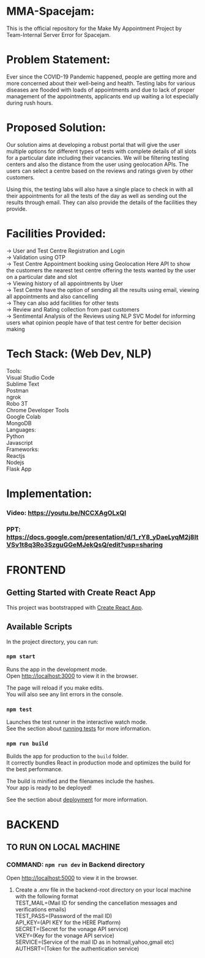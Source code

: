 # MMA-Spacejam:

 This is the official repository for the Make My Appointment Project by Team-Internal Server Error for Spacejam.
 
# Problem Statement:

Ever since the COVID-19 Pandemic happened, people are getting more and more concerned about their well-being and health. 
Testing labs for various diseases are flooded with loads of appointments and due to lack of proper management of the appointments, applicants end up waiting a lot especially during rush hours.

# Proposed Solution:

Our solution aims at developing a robust portal that will give the user multiple options for different types of tests with complete details of all slots for a particular date including their vacancies. We will be filtering testing centers and also the distance from the user using geolocation APIs. The users can select a centre based on the reviews and ratings given by other customers.

Using this, the testing labs will also have a single place to check in with all their appointments for all the tests of the day as well as sending out the results through email. They can also provide the details of the facilities they provide.

# Facilities Provided:

 -> User and Test Centre Registration and Login<br>
 -> Validation using OTP<br>
 -> Test Centre Appointment booking using Geolocation Here API to show the customers the nearest test centre offering the tests wanted by the user on a particular date and slot<br>
 -> Viewing history of all appointments by User<br>
 -> Test Centre have the option of sending all the results using email, viewing all appointments and also cancelling<br>
 -> They can also add facilities for other tests<br>
 -> Review and Rating collection from past customers<br>
 -> Sentimental Analysis of the Reviews using NLP SVC Model for informing users what opinion people have of that test centre for better decision making<br>
 
# Tech Stack: (Web Dev, NLP)

   Tools:<br>
     Visual Studio Code<br>
     Sublime Text<br>
     Postman<br>
     ngrok<br>
     Robo 3T<br>
     Chrome Developer Tools<br>
     Google Colab<br>
     MongoDB <br>
   Languages:<br>
     Python<br>
     Javascript<br>
   Frameworks:<br>
     Reactjs<br>
     Nodejs<br>
     Flask App<br>
     
# Implementation:
 
 ### Video: https://youtu.be/NCCXAgOLxQI
 ### PPT: https://docs.google.com/presentation/d/1_rY8_yDaeLyqM2j8ItVSv1t8q3Ro3SzguGGeMJekQsQ/edit?usp=sharing
 
# FRONTEND

## Getting Started with Create React App

This project was bootstrapped with [Create React App](https://github.com/facebook/create-react-app).

## Available Scripts

In the project directory, you can run:

### `npm start`

Runs the app in the development mode.\
Open [http://localhost:3000](http://localhost:3000) to view it in the browser.

The page will reload if you make edits.\
You will also see any lint errors in the console.

### `npm test`

Launches the test runner in the interactive watch mode.\
See the section about [running tests](https://facebook.github.io/create-react-app/docs/running-tests) for more information.

### `npm run build`

Builds the app for production to the `build` folder.\
It correctly bundles React in production mode and optimizes the build for the best performance.

The build is minified and the filenames include the hashes.\
Your app is ready to be deployed!

See the section about [deployment](https://facebook.github.io/create-react-app/docs/deployment) for more information.
  
# BACKEND
## TO RUN ON LOCAL MACHINE<br>
### COMMAND: `npm run dev` in Backend directory<br>
Open [http://localhost:5000](http://localhost:5000) to view it in the browser.<br>

1. Create a .env file in the backend-root directory on your local machine with the following format<br>
TEST_MAIL=(Mail ID for sending the cancellation messages and verifications emails)<br>
TEST_PASS=(Password of the mail ID)<br>
API_KEY=(API KEY for the HERE Platform)<br>
SECRET=(Secret for the vonage API service)<br>
VKEY=(Key for the vonage API service)<br>
SERVICE=(Service of the mail ID as in hotmail,yahoo,gmail etc)<br>
AUTHSRT=(Token for the authentication service)<br>
